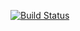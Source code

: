 [![Build Status](https://magnum.travis-ci.com/jbayardo/algo3-tp2.svg?token=BVWzAsGvGtgaPb89wMUh&branch=master)](https://magnum.travis-ci.com/jbayardo/algo3-tp2)
